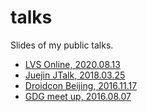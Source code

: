 # talks

Slides of my public talks.

+ [LVS Online, 2020.08.13](WebRTC-Video-Data-Flow-LVSOnline-Piasy/)
+ [Juejin JTalk, 2018.03.25](RTC-SDK-PerfOpt-JTalk-Piasy/)
+ [Droidcon Beijing, 2016.11.17](RxJava-DroidCon-Beijing-Piasy/)
+ [GDG meet up, 2016.08.07](Perfect-Android-Model-Layer-GDG-Meetup-Piasy/)
